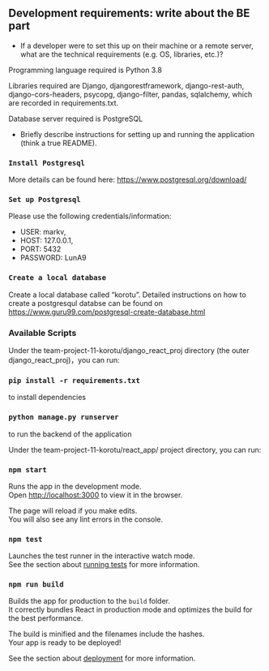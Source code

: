 ## Development requirements: write about the BE part
 * If a developer were to set this up on their machine or a remote server, what are the technical requirements (e.g. OS, libraries, etc.)?

Programming language required is Python 3.8

Libraries required are Django, djangorestframework, django-rest-auth, django-cors-headers, psycopg, django-filter, pandas, sqlalchemy, which are recorded in requirements.txt.

Database server required is PostgreSQL

 * Briefly describe instructions for setting up and running the application (think a true README).
 
### `Install Postgresql`
More details can be found here: https://www.postgresql.org/download/

### `Set up Postgresql` 
Please use the following credentials/information:

* USER: markv, 
* HOST: 127.0.0.1, 
* PORT: 5432 
* PASSWORD: LunA9

### `Create a local database`
Create a local database called “korotu”. Detailed instructions on how to create a postgresqul databse can be found on https://www.guru99.com/postgresql-create-database.html

### Available Scripts

Under the team-project-11-korotu/django_react_proj directory (the outer django_react_proj)，you can run:

### `pip install -r requirements.txt`
to install dependencies

### `python manage.py runserver`

to run the backend of the application

Under the team-project-11-korotu/react_app/ project directory, you can run:

### `npm start`

Runs the app in the development mode.\
Open [http://localhost:3000](http://localhost:3000) to view it in the browser.

The page will reload if you make edits.\
You will also see any lint errors in the console.

### `npm test`

Launches the test runner in the interactive watch mode.\
See the section about [running tests](https://facebook.github.io/create-react-app/docs/running-tests) for more information.

### `npm run build`

Builds the app for production to the `build` folder.\
It correctly bundles React in production mode and optimizes the build for the best performance.

The build is minified and the filenames include the hashes.\
Your app is ready to be deployed!

See the section about [deployment](https://facebook.github.io/create-react-app/docs/deployment) for more information.


